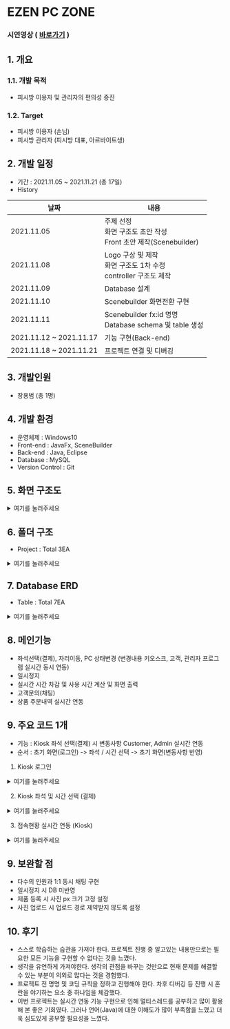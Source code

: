 # EZEN PC ZONE

### 시연영상 ( [바로가기](https://www.youtube.com/watch?v=xJC-KUXr47k) )

## 1. 개요
### 1.1. 개발 목적
- 피시방 이용자 및 관리자의 편의성 증진

### 1.2. Target
- 피시방 이용자 (손님)
- 피시방 관리자 (피시방 대표, 아르바이트생)

## 2. 개발 일정
- 기간 : 2021.11.05 ~ 2021.11.21 (총 17일)
- History

|날짜|내용|
|----|----|
|2021.11.05|주제 선정 <br>화면 구조도 초안 작성<br>Front 초안 제작(Scenebuilder)|
|2021.11.08|Logo 구상 및 제작<br>화면 구조도 1차 수정<br>controller 구조도 제작</br>|
|2021.11.09|Database 설계|
|2021.11.10|Scenebuilder 화면전환 구현|
|2021.11.11|Scenebuilder fx:id 명명<br>Database schema 및 table 생성</br>|
|2021.11.12 ~ 2021.11.17|기능 구현(Back-end)|
|2021.11.18 ~ 2021.11.21|프로젝트 연결 및 디버깅|

## 3. 개발인원
- 장용범 (총 1명)

## 4. 개발 환경
- 운영체제 : Windows10
- Front-end : JavaFx, SceneBuilder
- Back-end : Java, Eclipse
- Database : MySQL
- Version Control : Git

## 5. 화면 구조도
<details>
<summary>여기를 눌러주세요</summary>
<div markdown="1">       

![그림1](https://user-images.githubusercontent.com/87436495/148365412-4378dfc2-398c-42bd-a3af-8b385f28f8a9.png)
</div>
</details>



## 6. 폴더 구조
- Project : Total 3EA
<details>
<summary>여기를 눌러주세요</summary>
<div markdown="1">       

![7f5db1d4-9583-4db2-8a17-a0278132a19b](https://user-images.githubusercontent.com/87436495/148635544-fea89a05-15dd-415c-a046-edcad3f96e6a.png)
</div>
</details>

## 7. Database ERD  
- Table : Total 7EA  
<details>
<summary>여기를 눌러주세요</summary>
<div markdown="1">       

![211119_erd](https://user-images.githubusercontent.com/87436495/142559102-8652b249-c012-49e9-bef6-6fde86fbe444.png)</div>
</details>


## 8. 메인기능
- 좌석선택(결제), 자리이동, PC 상태변경 (변경내용 키오스크, 고객, 관리자 프로그램 실시간 동시 연동)
- 일시정지
- 실시간 시간 차감 및 사용 시간 계산 및 화면 출력
- 고객문의(채팅)
- 상품 주문내역 실시간 연동

## 9. 주요 코드 1개
- 기능 : Kiosk 좌석 선택(결제) 시 변동사항 Customer, Admin 실시간 연동
- 순서 : 초기 화면(로그인) -> 좌석 / 시간 선택 -> 초기 화면(변동사항 반영)

1. Kiosk 로그인
<details>
<summary>여기를 눌러주세요</summary>
<div markdown="1">       

![untitled (1)](https://user-images.githubusercontent.com/87436495/148914216-6cfc59ef-38ae-4153-83a0-a984791abd0c.png)
</div>
</details>

2. Kiosk 좌석 및 시간 선택 (결제)
<details>
<summary>여기를 눌러주세요</summary>
<div markdown="1">       

![untitled (2)](https://user-images.githubusercontent.com/87436495/148922465-81419dd6-315c-4e67-b680-d44d20047e9a.png)
</div>
</details>

3. 접속현황 실시간 연동 (Kiosk)
<details>
<summary>여기를 눌러주세요</summary>
<div markdown="1">   

```
@Override
	public void initialize(URL arg0, ResourceBundle arg1) {

		try {
			FileInputStream input1 = new FileInputStream("src/fxml/ezen_logo.png");
			Image img1 = new Image(input1);
			imglogo.setImage(img1);

			FileInputStream input2 = new FileInputStream("src/fxml/event1.jpg");
			Image img2 = new Image(input2);
			imglogin.setImage(img2);
		} catch (FileNotFoundException e) {
			e.printStackTrace();
		}

		Button[] pcbuttons = { null, btnpc_1, btnpc_2, btnpc_3, btnpc_4, btnpc_5, btnpc_6, btnpc_7, btnpc_8, btnpc_9,
				btnpc_10, btnpc_11, btnpc_12, btnpc_13, btnpc_14, btnpc_15, btnpc_16, btnpc_17, btnpc_18, btnpc_19,
				btnpc_20 };

		Label[] pcids = { null, lblid_1, lblid_2, lblid_3, lblid_4, lblid_5, lblid_6, lblid_7, lblid_8, lblid_9,
				lblid_10, lblid_11, lblid_12, lblid_13, lblid_14, lblid_15, lblid_16, lblid_17, lblid_18, lblid_19,
				lblid_20 };

		Label[] lbltimes = { null, lbltimeremaining_1, lbltimeremaining_2, lbltimeremaining_3, lbltimeremaining_4,
				lbltimeremaining_5, lbltimeremaining_6, lbltimeremaining_7, lbltimeremaining_8, lbltimeremaining_9,
				lbltimeremaining_10, lbltimeremaining_11, lbltimeremaining_12, lbltimeremaining_13, lbltimeremaining_14,
				lbltimeremaining_15, lbltimeremaining_16, lbltimeremaining_17, lbltimeremaining_18, lbltimeremaining_19,
				lbltimeremaining_20 };

		Thread thread = new Thread(new Runnable() {

			@Override
			public void run() {
				Runnable updater = new Runnable() {

					@Override
					public void run() {

						ArrayList<Pc> pcactlist = PcDao.getPcDao().pcactivation_List();

						for (Pc temp : pcactlist) {
							if (temp.getP_activation() == 1) {
								pcbuttons[temp.getP_no()].setStyle("-fx-background-color: #93c9ff; ");
								pcids[temp.getP_no()].setText("");
								lbltimes[temp.getP_no()].setText("사용가능");

							}
							if (temp.getP_activation() == 2) {
								// 색 변경
								pcbuttons[temp.getP_no()].setStyle("-fx-background-color: #FF3333; ");
								lbltimes[temp.getP_no()].setText("사용불가");
								pcids[temp.getP_no()].setText("");
								if (temp.getM_no() != 0) {
									// id 변경
									pcids[temp.getP_no()].setText(MemberDao.getMemberDao().find_m_id(temp.getM_no()));
									// 시간 변경
									int time = TimeDao.gettimDao().time_remaintime(temp.getM_no());
									int hour = time / (60 * 60);
									int minute = time / 60 - (hour * 60);
									int second = time % 60;
									lbltimes[temp.getP_no()].setText("남은시간 " + hour + ":"
											+ String.format("%02d", minute) + ":" + String.format("%02d", second));
								}
							}
						}
					}
				};

				while (true) {
					try {
						Thread.sleep(1000);
					} catch (InterruptedException ex) {
					}
					Platform.runLater(updater);
				}
			}
		});
		thread.start();
	}

	public static LoginController instance;

	public LoginController() {
		instance = this;
	}

	public static LoginController getinstance() {
		return instance;
	}
 ```
</div>
</details>
 
## 9. 보완할 점
- 다수의 인원과 1:1 동시 채팅 구현
- 일시정지 시 DB 미반영
- 제품 등록 시 사진 px 크기 고정 설정
- 사진 업로드 시 업로드 경로 제약받지 않도록 설정

## 10. 후기
- 스스로 학습하는 습관을 가져야 한다. 프로젝트 진행 중 알고있는 내용만으로는 필요한 모든 기능을 구현할 수 없다는 것을 느꼈다.
- 생각을 유연하게 가져야한다. 생각의 관점을 바꾸는 것만으로 현재 문제를 해결할 수 있는 부분이 의외로 많다는 것을 경험했다.
- 프로젝트 전 명명 및 코딩 규칙을 정하고 진행해야 한다. 차후 디버깅 등 진행 시 혼란을 야기하는 요소 중 하나임을 체감했다.
- 이번 프로젝트는 실시간 연동 기능 구현으로 인해 멀티스레드를 공부하고 많이 활용해 본 좋은 기회였다. 그러나 언어(Java)에 대한 이해도가 많이 부족함을 느꼈고 더욱 심도있게 공부할 필요성을 느꼈다.




<!-- 이번 프로젝트를 진행하면서 느낀 것은 2가지입니다.

첫째는 스스로 학습하는 것입니다. 프로젝트의 주요 기능이 멀티스레드로 시작 당시에 알고있는 내용만으로는 모든 기능을 구현할 수 없었습니다. 책과 인터넷을 통해 멀티스레드를 공부하고, 프로젝트 내에서의 상황에 대응시키기 위해 어떻게 해야하는지 계속 고민하고, 검색하고, 배웠습니다.
둘째는 생각의 유연하게 가지는 것입니다. 어렵다고 생각되는 문제 중의 일부를 단지 생각의 관점을 바꾼 것이 실마리가 되어 해결할 수 있었습니다. 이 경험은 어떤 어려운 코드를 만났을 때 Why?와 How?를 스스로 다시 생각해 볼 수 있게 했습니다.
프로젝트를 진행하면서 스스로 학습하는 습관과 스스로 문제에 대해 생각하고 해결하는 능력을 키웠습니다.



첫째는 명명 및 코딩 규칙의 필요성입니다. 프로젝트 진행 당시 파일명, 메소드명에 대해 크게 신경쓰지 않고 불규칙적으로 만들었습니다. 하지만 코드가 복잡해지고, 에러가 계속 발생하면서 디버깅을 할 때 규칙성이 없어서 혼란스러웠습니다.

- 프로젝트에서 왜 코드 형식, 명명 규칙 등에 대해 가이드를 세우는지 체감하게 되었습니다. 프로젝트 진행 시 파일명 등의 이름에 대해 별다른 중요성을 느끼지 못했습니다. 하지만 점점 복잡해지면서 
- 멀티스레드의 개념에 대해 좀 더 깊게 공부하고 활용할 수 있는 
프로젝트 진행 시 어려웠던 점
1. 3개 프로젝트 동시 연동
2. 1:1 동시 채팅
3. 실시간 시간 차감 및 사용시간 계산
처음 접근 :
현재 시간 - 로그인 시간으로 생각
db는 timestamp로 만들고 실시간으로 현재시간을 계속 업데이트 하며 동시에 로그인 시간을 빼는 것 실패

생각을 다르게 접근
날짜를 생각하지 않고 로그인 시작 시 0으로 시작
시간 차감 및 사용 시간은 시간과 시간을 빼는 것이 아니라 각자 1초 차감, 1초 증가로 별개로 계산


5. 멀티스레드 기능이 들어간 것 2개 이상을 하나의 화면에 담는 것

배운 것
1. 멀티스레드
좌석선택, 자리이동, 시간 출력, 주문, 채팅 등 실시간으로 연동하는 기술을 많이 사용해야 했습니다. 처음부터 멀티스레드의 개념,

2. 생각의 유연함의 중요성

프로젝트 진행 당시 문제 중 실시간 시간 계산 및 화면 출력 기능을 구현하는 문제는 생각의 관점을 바꾸는 것으로 해결할 수 있었습니다. <br>
처음에는 현재 시간와 로그인 시간를 빼는 것으로 가능할 것으로 생각하고 접근했습니다. 그러나 현재 시간을 실시간으로 계속 업데이트하며 동시에 DB에
업데이트하여 로그인 시간을 빼는 것을 실패했습니다.

이후 다르게 접근하여 날짜를 생각하지 않고 로그인 시 0으로 시작하는 것으로 생각했습니다. 그리고 
시간 차감 및 사용 시간은 시간 데이터를 빼는 방식이 아니라 각자 1초 차감, 1초 증가로 별개로 계산하여 DB에 업데이트하고 화면에 출력할 수 있었습니다.

이 문제 해결의 경험은 생각의 방식에 따라 어렵다고 생각되는 문제도 문제를 해결할 수 있는 실마리가 되어 문제를 해결할 수 있었다.


아쉬운 것
 -->
